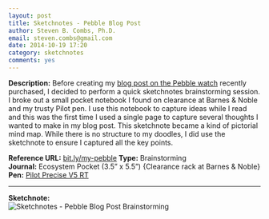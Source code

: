 ```yaml
---
layout: post
title: Sketchnotes - Pebble Blog Post
author: Steven B. Combs, Ph.D.
email: steven.combs@gmail.com
date: 2014-10-19 17:20
category: sketchnotes
comments: yes
---
```


**Description:** Before creating my [blog post on the Pebble watch](http://www.stevencombs.com/pebble/2014/10/19/my-first-month-with-pebble-watch.html) recently purchased, I decided to perform a quick sketchnotes brainstorming session. I broke out a small pocket notebook I found on clearance at Barnes & Noble and my trusty Pilot pen. I use this notebook to capture ideas while I read and this was the first time I used a single page to capture several thoughts I wanted to make in my blog post. This sketchnote became a kind of pictorial mind map. While there is no structure to my doodles, I did use the sketchnote to ensure I captured all the key points.

**Reference URL:** [bit.ly/my-pebble](bit.ly/my-pebble)
**Type:** Brainstorming  
**Journal:** Ecosystem Pocket (3.5” x 5.5”) {Clearance rack at Barnes & Noble}  
**Pen:** [Pilot Precise V5 RT](http://www.amazon.com/gp/product/B001E6A9M8/ref=as_li_ss_tl?ie=UTF8&camp=1789&creative=390957&creativeASIN=B001E6A9M8&linkCode=as2&tag=bricinmypockb-20)

<hr/>

**Sketchnote:**  
![Sketchnotes - Pebble Blog Post Brainstorming](http://www.stevencombs.com/images/sketchnotes/2014-10-19-sketchnotes-pebble-blog-post.png)
